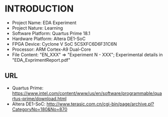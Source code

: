 # INTRODUCTION
- Project Name: EDA Experiment  
- Project Nature: Learning  
- Software Platform: Quartus Prime 18.1  
- Hardware Platform: Altera DE1-SoC
- FPGA Device: Cyclone V SoC 5CSXFC6D6F31C6N
- Processor: ARM Cortex-A9 Dual-Core
- File Content: "EN_XXX" => "Experiment N - XXX"; Experimental details in "EDA_ExprimentReport.pdf"

## URL
- Quartus Prime: https://www.intel.com/content/www/us/en/software/programmable/quartus-prime/download.html 
- Altera DE1-SoC: http://www.terasic.com.cn/cgi-bin/page/archive.pl?CategoryNo=180&No=870   
